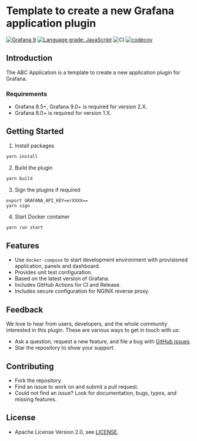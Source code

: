 # Template to create a new Grafana application plugin

[![Grafana 9](https://img.shields.io/badge/Grafana-9-orange)](https://www.grafana.com)
[![Language grade: JavaScript](https://img.shields.io/lgtm/grade/javascript/g/VolkovLabs/volkovlabs-demo-app.svg?logo=lgtm&logoWidth=18)](https://lgtm.com/projects/g/VolkovLabs/volkovlabs-demo-app/context:javascript)
![CI](https://github.com/volkovlabs/volkovlabs-demo-app/workflows/CI/badge.svg)
[![codecov](https://codecov.io/gh/VolkovLabs/volkovlabs-demo-app/branch/main/graph/badge.svg?token=2W9VR0PG5N)](https://codecov.io/gh/VolkovLabs/volkovlabs-demo-app)

## Introduction

The ABC Application is a template to create a new application plugin for Grafana.

### Requirements

- Grafana 8.5+, Grafana 9.0+ is required for version 2.X.
- Grafana 8.0+ is required for version 1.X.

## Getting Started

1. Install packages

```bash
yarn install
```

2. Build the plugin

```bash
yarn build
```

3. Sign the plugins if required

```
export GRAFANA_API_KEY=erXXXX==
yarn sign
```

4. Start Docker container

```bash
yarn run start
```

## Features

- Use `docker-compose` to start development environment with provisioned application, panels and dashboard.
- Provides unit test configuration.
- Based on the latest version of Grafana.
- Includes GitHub Actions for CI and Release.
- Includes secure configuration for NGINX reverse proxy.

## Feedback

We love to hear from users, developers, and the whole community interested in this plugin. These are various ways to get in touch with us:

- Ask a question, request a new feature, and file a bug with [GitHub issues](https://github.com/volkovlabs/volkovlabs-demo-app/issues/new/choose).
- Star the repository to show your support.

## Contributing

- Fork the repository.
- Find an issue to work on and submit a pull request.
- Could not find an issue? Look for documentation, bugs, typos, and missing features.

## License

- Apache License Version 2.0, see [LICENSE](https://github.com/volkovlabs/volkovlabs-demo-app/blob/main/LICENSE).
